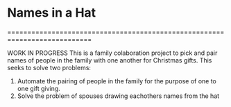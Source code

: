# Names in a Hat
===========================================================================

WORK IN PROGRESS
This is a family colaboration project to pick and pair names of people in the family with one another 
for Christmas gifts. This seeks to solve two problems:

1. Automate the pairing of people in the family for the purpose of one to one gift giving.
2. Solve the problem of spouses drawing eachothers names from the hat


